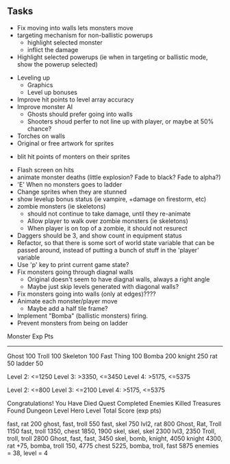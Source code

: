 
Tasks
-------------------------
* Fix moving into walls lets monsters move
* targeting mechanism for non-ballistic powerups
   * highlight selected monster
   * inflict the damage
* Highlight selected powerups (ie when in targeting or ballistic mode, show the powerup selected)
- Leveling up
   - Graphics
   - Level up bonuses
- Improve hit points to level array accuracy
- Improve monster AI 
   - Ghosts should prefer going into walls
   - Shooters shoud perfer to not line up with player, or maybe at 50% chance?
- Torches on walls
- Original or free artwork for sprites
* blit hit points of monters on their sprites
- Flash screen on hits
- animate monster deaths (little explosion? Fade to black? Fade to alpha?)
- 'E' When no monsters goes to ladder
- Change sprites when they are stunned
- show levelup bonus status (ie vampire, +damage on firestorm, etc)
- zombie monsters (ie skeletons)
   - should not continue to take damage, until they re-animate
   * Allow player to walk over zombie monsters (ie skeletons)
   - When player is on top of a zombie, it should not resurect
- Daggers should be 3, and show count in equipment status
- Refactor, so that there is some sort of world state variable that can be passed around, 
  instead of putting a bunch of stuff in the 'player' variable
- Use 'p' key to print current game state?
- Fix monsters going through diagnal walls
   - Original doesn't seem to have diagnal walls, always a right angle
   - Maybe just skip levels generated with diagonal walls?
- Fix monsters going into walls (only at edges)????
- Animate each monster/player move
   - Maybe add a half tile frame?
- Implement "Bomba" (ballistic monsters) firing.
- Prevent monsters from being on ladder

Monster     Exp Pts
-------     -------
Ghost          100
Troll          100
Skeleton       100
Fast Thing     100
Bomba          200
knight         250
rat             50
ladder          50

Level 2: <=1250
Level 3: >3350,  <=3450
Level 4: >5175,  <=5375

Level 2: <=800
Level 3: <=2100
Level 4: >5175,  <=5375

Congratulations! You Have Died
Quest Completed
Enemies Killed
Treasures Found
Dungeon Level
Hero Level
Total Score (exp pts)

fast, rat 200
ghost, fast, troll 550
fast, skel 750 lvl2, rat 800
Ghost, Rat, Troll 1150
fast, troll 1350, chest 1850, 1900
skel, skel, skel 2300 lvl3, 2350
Troll, troll, troll 2800
Ghost, fast, fast, 3450
skel, bomb, knight, 4050
knight 4300, rat +75, bomba, troll 150, 4775
chest 5225, bomba, troll, fast 5875
enemies = 38, level = 4

